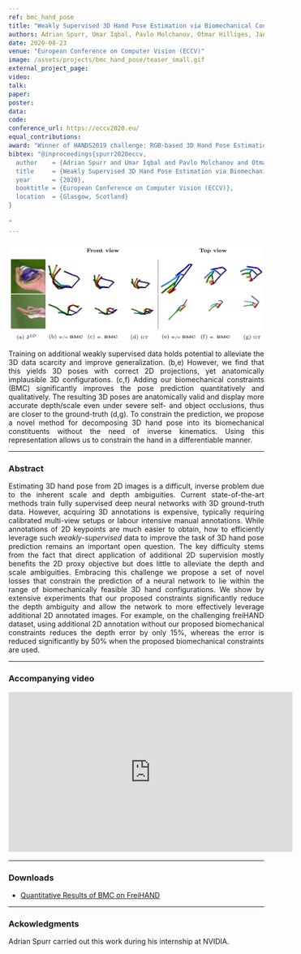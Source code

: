 ```yaml
---
ref: bmc_hand_pose
title: "Weakly Supervised 3D Hand Pose Estimation via Biomechanical Constraints"
authors: Adrian Spurr, Umar Iqbal, Pavlo Molchanov, Otmar Hilliges, Jan Kautz
date: 2020-08-23
venue: "European Conference on Computer Vision (ECCV)"
image: /assets/projects/bmc_hand_pose/teaser_small.gif
external_project_page: 
video: 
talk: 
paper: 
poster: 
data: 
code: 
conference_url: https://eccv2020.eu/
equal_contributions: 
award: "Winner of HANDS2019 challenge: RGB-based 3D Hand Pose Estimation while Interacting with Objects"
bibtex: "@inproceedings{spurr2020eccv,
  author    = {Adrian Spurr and Umar Iqbal and Pavlo Molchanov and Otmar Hilliges and Jan Kautz},
  title     = {Weakly Supervised 3D Hand Pose Estimation via Biomechanical Constraints},
  year      = {2020},
  booktitle = {European Conference on Computer Vision (ECCV)},
  location  = {Glasgow, Scotland}
}

"
---
```


<img class="fullcol" src="/assets/projects/bmc_hand_pose/teaser.png" alt="Teaser-Picture" />

<p align="justify">
    <span class="figurecap">
        Training on additional weakly supervised data holds potential to alleviate the 3D data scarcity and improve generalization. (b,e) However, we find that this yields 3D poses with correct 2D projections, yet anatomically implausible 3D configurations. (c,f) Adding our biomechanical constraints (BMC) significantly improves the pose prediction quantitatively and qualitatively. The resulting 3D poses are anatomically valid and display more accurate depth/scale even under severe self- and object occlusions, thus are closer to the ground-truth (d,g). To constrain the prediction, we propose a novel method for decomposing 3D hand pose into its biomechanical constituents without the need of inverse kinematics. Using this representation allows us to constrain the hand in a differentiable manner.
   </span>
</p>
<hr />
    

<h3>Abstract</h3>
<p align="justify">
Estimating 3D hand pose from 2D images is a difficult, inverse problem due to the inherent scale and depth ambiguities. Current state-of-the-art methods train fully supervised deep neural networks with 3D ground-truth data. 
However, acquiring 3D annotations is expensive, typically requiring calibrated multi-view setups or labour intensive manual annotations.
While annotations of 2D keypoints are much easier to obtain, how to efficiently leverage such <i>weakly-supervised</i> data to improve the task of 3D hand pose prediction remains an important open question. 
The key difficulty stems from the fact that direct application of additional 2D supervision mostly benefits the 2D proxy objective but does little to alleviate the depth and scale ambiguities. 
Embracing this challenge we propose a set of novel losses that constrain the prediction of a neural network to lie within the range of biomechanically feasible 3D hand configurations. 
We show by extensive experiments that our proposed constraints significantly reduce the depth ambiguity and allow the network to more effectively leverage additional 2D annotated images.
For example, on the challenging freiHAND dataset, using additional 2D annotation without our proposed biomechanical constraints reduces the depth error by only 15%, whereas the error is reduced significantly by 50% when the proposed biomechanical constraints are used. 
</p>
<hr />
    

<h3>Accompanying video</h3>
<div class="video" align="center">
  <iframe width="560" height="315" src="https://www.youtube.com/embed/LAcAYMc5cVs" frameborder="0" allow="accelerometer; autoplay; encrypted-media; gyroscope; picture-in-picture" allowfullscreen></iframe>
</div>
<hr />


<h3>Downloads</h3>
<ul class="linklist">
    <li class="a-cod"><a title="Quantitative Results" href="/assets/projects/2020/bmc_hand_pose/quant_results_fh_bmc.txt">Quantitative Results of BMC on FreiHAND</a></li>
</ul>
<hr />


<h3>Ackowledgments</h3>
<p align="justify">
Adrian Spurr carried out this work during his internship at NVIDIA.
</p>